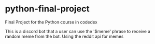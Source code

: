 # python-final-project
Final Project for the Python course in codedex

This is a discord bot that a user can use the '$meme' phrase to receive a random meme from the bot. Using the reddit api for memes
